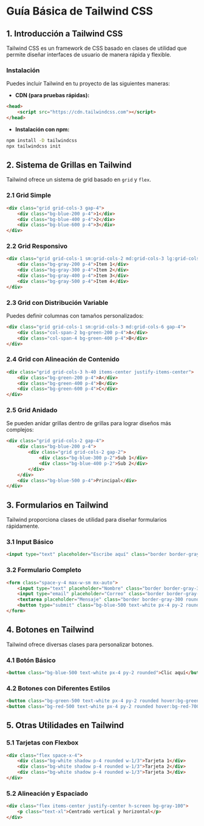 # Guía Básica de Tailwind CSS

## 1. Introducción a Tailwind CSS
Tailwind CSS es un framework de CSS basado en clases de utilidad que permite diseñar interfaces de usuario de manera rápida y flexible.

### Instalación
Puedes incluir Tailwind en tu proyecto de las siguientes maneras:

- **CDN (para pruebas rápidas):**
```html
<head>
    <script src="https://cdn.tailwindcss.com"></script>
</head>
```

- **Instalación con npm:**
```sh
npm install -D tailwindcss
npx tailwindcss init
```

## 2. Sistema de Grillas en Tailwind
Tailwind ofrece un sistema de grid basado en `grid` y `flex`.

### 2.1 Grid Simple
```html
<div class="grid grid-cols-3 gap-4">
    <div class="bg-blue-200 p-4">1</div>
    <div class="bg-blue-400 p-4">2</div>
    <div class="bg-blue-600 p-4">3</div>
</div>
```

### 2.2 Grid Responsivo
```html
<div class="grid grid-cols-1 sm:grid-cols-2 md:grid-cols-3 lg:grid-cols-4 gap-4">
    <div class="bg-gray-200 p-4">Item 1</div>
    <div class="bg-gray-300 p-4">Item 2</div>
    <div class="bg-gray-400 p-4">Item 3</div>
    <div class="bg-gray-500 p-4">Item 4</div>
</div>
```

### 2.3 Grid con Distribución Variable
Puedes definir columnas con tamaños personalizados:
```html
<div class="grid grid-cols-1 sm:grid-cols-3 md:grid-cols-6 gap-4">
    <div class="col-span-2 bg-green-200 p-4">A</div>
    <div class="col-span-4 bg-green-400 p-4">B</div>
</div>
```

### 2.4 Grid con Alineación de Contenido
```html
<div class="grid grid-cols-3 h-40 items-center justify-items-center">
    <div class="bg-green-200 p-4">A</div>
    <div class="bg-green-400 p-4">B</div>
    <div class="bg-green-600 p-4">C</div>
</div>
```

### 2.5 Grid Anidado
Se pueden anidar grillas dentro de grillas para lograr diseños más complejos:
```html
<div class="grid grid-cols-2 gap-4">
    <div class="bg-blue-200 p-4">
        <div class="grid grid-cols-2 gap-2">
            <div class="bg-blue-300 p-2">Sub 1</div>
            <div class="bg-blue-400 p-2">Sub 2</div>
        </div>
    </div>
    <div class="bg-blue-500 p-4">Principal</div>
</div>
```

## 3. Formularios en Tailwind
Tailwind proporciona clases de utilidad para diseñar formularios rápidamente.

### 3.1 Input Básico
```html
<input type="text" placeholder="Escribe aquí" class="border border-gray-300 rounded p-2 w-full">
```

### 3.2 Formulario Completo
```html
<form class="space-y-4 max-w-sm mx-auto">
    <input type="text" placeholder="Nombre" class="border border-gray-300 rounded p-2 w-full">
    <input type="email" placeholder="Correo" class="border border-gray-300 rounded p-2 w-full">
    <textarea placeholder="Mensaje" class="border border-gray-300 rounded p-2 w-full"></textarea>
    <button type="submit" class="bg-blue-500 text-white px-4 py-2 rounded">Enviar</button>
</form>
```

## 4. Botones en Tailwind
Tailwind ofrece diversas clases para personalizar botones.

### 4.1 Botón Básico
```html
<button class="bg-blue-500 text-white px-4 py-2 rounded">Clic aquí</button>
```

### 4.2 Botones con Diferentes Estilos
```html
<button class="bg-green-500 text-white px-4 py-2 rounded hover:bg-green-700">Aceptar</button>
<button class="bg-red-500 text-white px-4 py-2 rounded hover:bg-red-700">Cancelar</button>
```

## 5. Otras Utilidades en Tailwind

### 5.1 Tarjetas con Flexbox
```html
<div class="flex space-x-4">
    <div class="bg-white shadow p-4 rounded w-1/3">Tarjeta 1</div>
    <div class="bg-white shadow p-4 rounded w-1/3">Tarjeta 2</div>
    <div class="bg-white shadow p-4 rounded w-1/3">Tarjeta 3</div>
</div>
```

### 5.2 Alineación y Espaciado
```html
<div class="flex items-center justify-center h-screen bg-gray-100">
    <p class="text-xl">Centrado vertical y horizontal</p>
</div>
```

